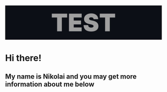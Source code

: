 [![logo](assets/logo1.gif)](https://github.com/nikolaiqa)

# Hi there!
## My name is Nikolai and you may get more information about me below
